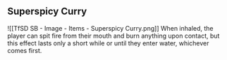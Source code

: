 ## Superspicy Curry
![[TfSD SB - Image - Items - Superspicy Curry.png]]
When inhaled, the player can spit fire from their mouth and burn anything upon contact, but this effect lasts only a short while or until they enter water, whichever comes first.
